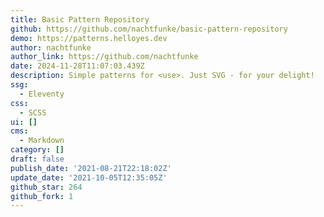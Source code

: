 ```yaml
---
title: Basic Pattern Repository
github: https://github.com/nachtfunke/basic-pattern-repository
demo: https://patterns.helloyes.dev
author: nachtfunke
author_link: https://github.com/nachtfunke
date: 2024-11-28T11:07:03.439Z
description: Simple patterns for <use>. Just SVG - for your delight!
ssg:
  - Eleventy
css:
  - SCSS
ui: []
cms:
  - Markdown
category: []
draft: false
publish_date: '2021-08-21T22:18:02Z'
update_date: '2021-10-05T12:35:05Z'
github_star: 264
github_fork: 1
---
```

